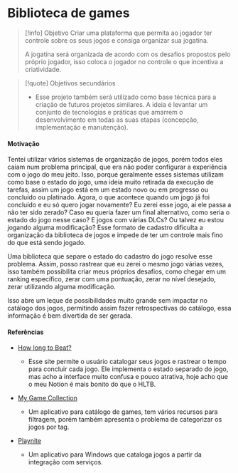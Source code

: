# Biblioteca de games

> [!info] Objetivo
> Criar uma plataforma que permita ao jogador ter controle sobre os seus jogos e consiga organizar sua jogatina.
> 
> A jogatina será organizada de acordo com os desafios propostos pelo próprio jogador, isso coloca o jogador no controle o que incentiva a criatividade.

> [!quote] Objetivos secundários
> - Esse projeto também será utilizado como base técnica para a criação de futuros projetos similares. A ideia é levantar um conjunto de tecnologias e práticas que amarrem o desenvolvimento em todas as suas etapas (concepção, implementação e manutenção).

#### Motivação

Tentei utilizar vários sistemas de organização de jogos, porém todos eles caiam num problema principal, que era não poder configurar a experiência com o jogo do meu jeito. Isso, porque geralmente esses sistemas utilizam como base o estado do jogo, uma ideia muito retirada da execução de tarefas, assim um jogo está em um estado novo ou em progresso ou concluído ou platinado. Agora, o que acontece quando um jogo já foi concluído e eu só quero jogar novamente? Eu zerei esse jogo, ai ele passa a não ter sido zerado? Caso eu queria fazer um final alternativo, como seria o estado do jogo nesse caso? E jogos com várias DLCs? Ou talvez eu estou jogando alguma modificação? Esse formato de cadastro dificulta a organização da biblioteca de jogos e impede de ter um controle mais fino do que está sendo jogado.

Uma biblioteca que separe o estado do cadastro do jogo resolve esse problema. Assim, posso rastrear que eu zerei o mesmo jogo várias vezes, isso também possibilita criar meus próprios desafios, como chegar em um ranking específico, zerar com uma pontuação, zerar no nível desejado, zerar utilizando alguma modificação. 

Isso abre um leque de possibilidades muito grande sem impactar no catálogo dos jogos, permitindo assim fazer retrospectivas do catálogo, essa informação é bem divertida de ser gerada.

#### Referências

- [How long to Beat?](https://howlongtobeat.com/)
	- Esse site permite o usuário catalogar seus jogos e rastrear o tempo para concluir cada jogo. Ele implementa o estado separado do jogo, mas acho a interface muito confusa e pouco atrativa, hoje acho que o meu Notion é mais bonito do que o HLTB.

- [My Game Collection](https://play.google.com/store/apps/details?id=com.tuyware.mygamecollection&hl=pt_BR&pli=1)
	- Um aplicativo para catálogo de games, tem vários recursos para filtragem, porém também apresenta o problema de categorizar os jogos por tag.

- [Playnite](https://playnite.link/)
	- Um aplicativo para Windows que cataloga jogos a partir da integração com serviços.
